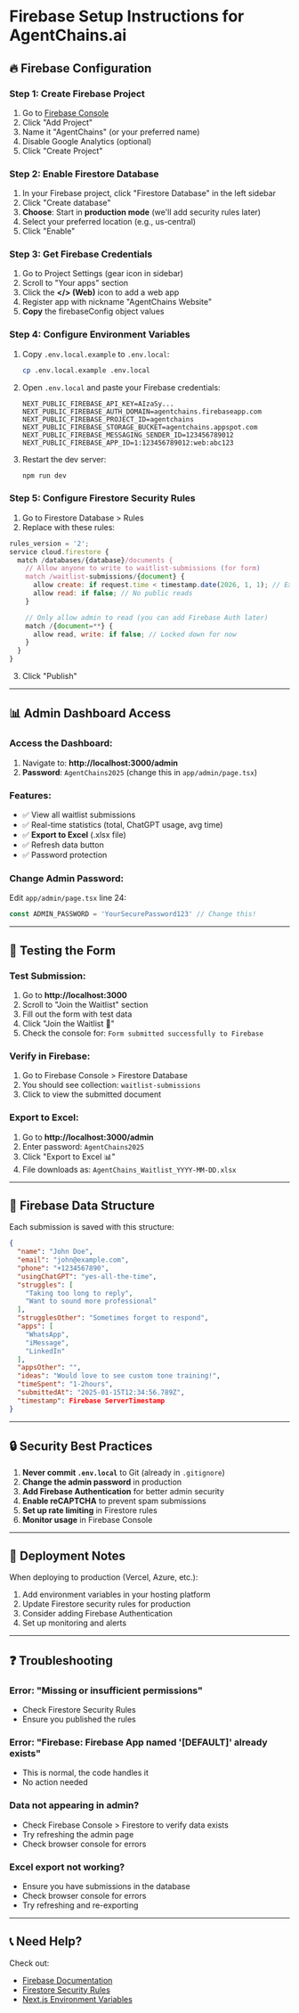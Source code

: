 # Firebase Setup Instructions for AgentChains.ai

## 🔥 Firebase Configuration

### Step 1: Create Firebase Project

1. Go to [Firebase Console](https://console.firebase.google.com/)
2. Click "Add Project"
3. Name it "AgentChains" (or your preferred name)
4. Disable Google Analytics (optional)
5. Click "Create Project"

### Step 2: Enable Firestore Database

1. In your Firebase project, click "Firestore Database" in the left sidebar
2. Click "Create database"
3. **Choose**: Start in **production mode** (we'll add security rules later)
4. Select your preferred location (e.g., us-central)
5. Click "Enable"

### Step 3: Get Firebase Credentials

1. Go to Project Settings (gear icon in sidebar)
2. Scroll to "Your apps" section
3. Click the **</> (Web)** icon to add a web app
4. Register app with nickname "AgentChains Website"
5. **Copy** the firebaseConfig object values

### Step 4: Configure Environment Variables

1. Copy `.env.local.example` to `.env.local`:
   ```bash
   cp .env.local.example .env.local
   ```

2. Open `.env.local` and paste your Firebase credentials:
   ```
   NEXT_PUBLIC_FIREBASE_API_KEY=AIzaSy...
   NEXT_PUBLIC_FIREBASE_AUTH_DOMAIN=agentchains.firebaseapp.com
   NEXT_PUBLIC_FIREBASE_PROJECT_ID=agentchains
   NEXT_PUBLIC_FIREBASE_STORAGE_BUCKET=agentchains.appspot.com
   NEXT_PUBLIC_FIREBASE_MESSAGING_SENDER_ID=123456789012
   NEXT_PUBLIC_FIREBASE_APP_ID=1:123456789012:web:abc123
   ```

3. Restart the dev server:
   ```bash
   npm run dev
   ```

### Step 5: Configure Firestore Security Rules

1. Go to Firestore Database > Rules
2. Replace with these rules:

```javascript
rules_version = '2';
service cloud.firestore {
  match /databases/{database}/documents {
    // Allow anyone to write to waitlist-submissions (for form)
    match /waitlist-submissions/{document} {
      allow create: if request.time < timestamp.date(2026, 1, 1); // Expires Jan 2026
      allow read: if false; // No public reads
    }

    // Only allow admin to read (you can add Firebase Auth later)
    match /{document=**} {
      allow read, write: if false; // Locked down for now
    }
  }
}
```

3. Click "Publish"

---

## 📊 Admin Dashboard Access

### Access the Dashboard:
1. Navigate to: **http://localhost:3000/admin**
2. **Password**: `AgentChains2025` (change this in `app/admin/page.tsx`)

### Features:
- ✅ View all waitlist submissions
- ✅ Real-time statistics (total, ChatGPT usage, avg time)
- ✅ **Export to Excel** (.xlsx file)
- ✅ Refresh data button
- ✅ Password protection

### Change Admin Password:
Edit `app/admin/page.tsx` line 24:
```typescript
const ADMIN_PASSWORD = 'YourSecurePassword123' // Change this!
```

---

## 🧪 Testing the Form

### Test Submission:
1. Go to **http://localhost:3000**
2. Scroll to "Join the Waitlist" section
3. Fill out the form with test data
4. Click "Join the Waitlist 🚀"
5. Check the console for: `Form submitted successfully to Firebase`

### Verify in Firebase:
1. Go to Firebase Console > Firestore Database
2. You should see collection: `waitlist-submissions`
3. Click to view the submitted document

### Export to Excel:
1. Go to **http://localhost:3000/admin**
2. Enter password: `AgentChains2025`
3. Click "Export to Excel 📊"
4. File downloads as: `AgentChains_Waitlist_YYYY-MM-DD.xlsx`

---

## 📁 Firebase Data Structure

Each submission is saved with this structure:

```json
{
  "name": "John Doe",
  "email": "john@example.com",
  "phone": "+1234567890",
  "usingChatGPT": "yes-all-the-time",
  "struggles": [
    "Taking too long to reply",
    "Want to sound more professional"
  ],
  "strugglesOther": "Sometimes forget to respond",
  "apps": [
    "WhatsApp",
    "iMessage",
    "LinkedIn"
  ],
  "appsOther": "",
  "ideas": "Would love to see custom tone training!",
  "timeSpent": "1-2hours",
  "submittedAt": "2025-01-15T12:34:56.789Z",
  "timestamp": Firebase ServerTimestamp
}
```

---

## 🔒 Security Best Practices

1. **Never commit `.env.local`** to Git (already in `.gitignore`)
2. **Change the admin password** in production
3. **Add Firebase Authentication** for better admin security
4. **Enable reCAPTCHA** to prevent spam submissions
5. **Set up rate limiting** in Firestore rules
6. **Monitor usage** in Firebase Console

---

## 🚀 Deployment Notes

When deploying to production (Vercel, Azure, etc.):

1. Add environment variables in your hosting platform
2. Update Firestore security rules for production
3. Consider adding Firebase Authentication
4. Set up monitoring and alerts

---

## ❓ Troubleshooting

### Error: "Missing or insufficient permissions"
- Check Firestore Security Rules
- Ensure you published the rules

### Error: "Firebase: Firebase App named '[DEFAULT]' already exists"
- This is normal, the code handles it
- No action needed

### Data not appearing in admin?
- Check Firebase Console > Firestore to verify data exists
- Try refreshing the admin page
- Check browser console for errors

### Excel export not working?
- Ensure you have submissions in the database
- Check browser console for errors
- Try refreshing and re-exporting

---

## 📞 Need Help?

Check out:
- [Firebase Documentation](https://firebase.google.com/docs)
- [Firestore Security Rules](https://firebase.google.com/docs/firestore/security/get-started)
- [Next.js Environment Variables](https://nextjs.org/docs/basic-features/environment-variables)
